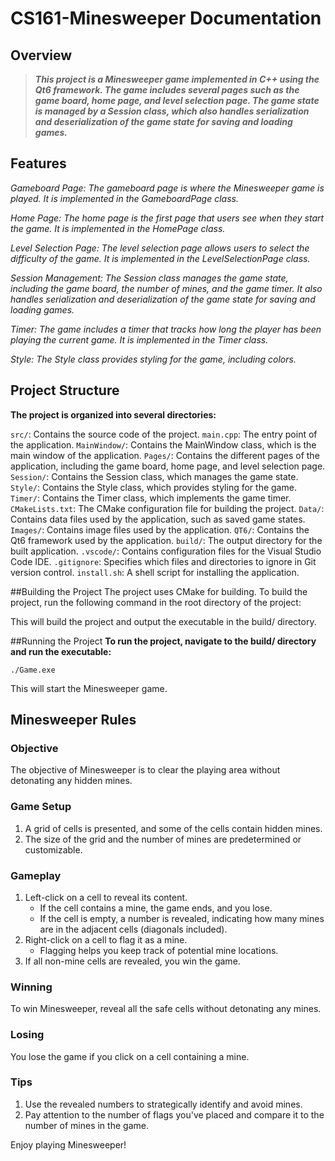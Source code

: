 # CS161-Minesweeper Documentation

## Overview

> **_This project is a Minesweeper game implemented in C++ using the Qt6 framework. The game includes several pages such as the game board, home page, and level selection page. The game state is managed by a Session class, which also handles serialization and deserialization of the game state for saving and loading games._**

## Features

_Gameboard Page: The gameboard page is where the Minesweeper game is played. It is implemented in the GameboardPage class._

_Home Page: The home page is the first page that users see when they start the game. It is implemented in the HomePage class._

_Level Selection Page: The level selection page allows users to select the difficulty of the game. It is implemented in the LevelSelectionPage class._

_Session Management: The Session class manages the game state, including the game board, the number of mines, and the game timer. It also handles serialization and deserialization of the game state for saving and loading games._

_Timer: The game includes a timer that tracks how long the player has been playing the current game. It is implemented in the Timer class._

_Style: The Style class provides styling for the game, including colors._

## Project Structure

**The project is organized into several directories:**

`src/`: Contains the source code of the project.
`main.cpp`: The entry point of the application.
`MainWindow/`: Contains the MainWindow class, which is the main window of the application.
`Pages/`: Contains the different pages of the application, including the game board, home page, and level selection page.
`Session/`: Contains the Session class, which manages the game state.
`Style/`: Contains the Style class, which provides styling for the game.
`Timer/`: Contains the Timer class, which implements the game timer.
`CMakeLists.txt`: The CMake configuration file for building the project.
`Data/`: Contains data files used by the application, such as saved game states.
`Images/`: Contains image files used by the application.
`QT6/`: Contains the Qt6 framework used by the application.
`build/`: The output directory for the built application.
`.vscode/`: Contains configuration files for the Visual Studio Code IDE.
`.gitignore`: Specifies which files and directories to ignore in Git version control.
`install.sh`: A shell script for installing the application.

##Building the Project
The project uses CMake for building. To build the project, run the following command in the root directory of the project:

This will build the project and output the executable in the build/ directory.

##Running the Project
**To run the project, navigate to the build/ directory and run the executable:**

```
./Game.exe
```

This will start the Minesweeper game.

## Minesweeper Rules

### Objective

The objective of Minesweeper is to clear the playing area without detonating any hidden mines.

### Game Setup

1. A grid of cells is presented, and some of the cells contain hidden mines.
2. The size of the grid and the number of mines are predetermined or customizable.

### Gameplay

1. Left-click on a cell to reveal its content.
   - If the cell contains a mine, the game ends, and you lose.
   - If the cell is empty, a number is revealed, indicating how many mines are in the adjacent cells (diagonals included).
2. Right-click on a cell to flag it as a mine.
   - Flagging helps you keep track of potential mine locations.
3. If all non-mine cells are revealed, you win the game.

### Winning

To win Minesweeper, reveal all the safe cells without detonating any mines.

### Losing

You lose the game if you click on a cell containing a mine.

### Tips

1. Use the revealed numbers to strategically identify and avoid mines.
2. Pay attention to the number of flags you've placed and compare it to the number of mines in the game.

Enjoy playing Minesweeper!

